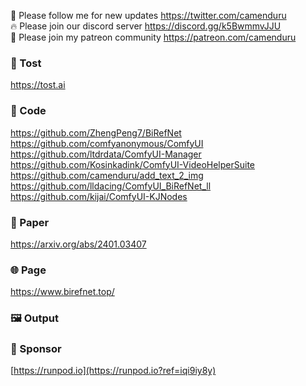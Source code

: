 🐣 Please follow me for new updates https://twitter.com/camenduru <br />
🔥 Please join our discord server https://discord.gg/k5BwmmvJJU <br />
🥳 Please join my patreon community https://patreon.com/camenduru <br />

###  🥪 Tost
https://tost.ai

### 🧬 Code
https://github.com/ZhengPeng7/BiRefNet <br />
https://github.com/comfyanonymous/ComfyUI <br />
https://github.com/ltdrdata/ComfyUI-Manager <br />
https://github.com/Kosinkadink/ComfyUI-VideoHelperSuite <br />
https://github.com/camenduru/add_text_2_img <br />
https://github.com/lldacing/ComfyUI_BiRefNet_ll <br />
https://github.com/kijai/ComfyUI-KJNodes <br />

### 📄 Paper
https://arxiv.org/abs/2401.03407

### 🌐 Page
https://www.birefnet.top/

### 🖼 Output

### 🏢 Sponsor
[https://runpod.io](https://runpod.io?ref=iqi9iy8y)